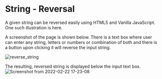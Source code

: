 # String - Reversal 

A given string can be reversed easily using HTML5 and Vanilla JavaScript. One such illustration is here.

A screenshot of the page is shown below. There is a text box where user can enter any string, letters or numbers or combination of both and there is a button upon  clicking it will reverse the input string.

![reverse_string](https://user-images.githubusercontent.com/58632626/152147560-98937aaa-6373-438d-86d5-100f3375e2fe.png)

The resulting, reversed string is displayed below the input text box.
![Screenshot from 2022-02-22 17-23-08](https://user-images.githubusercontent.com/58632626/155128056-97ef041e-789a-43c3-a608-d8c63b41596d.png)
